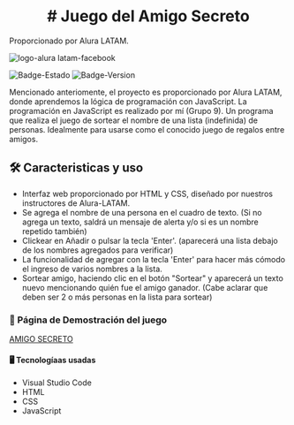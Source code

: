 <h1 align="center"> # Juego del Amigo Secreto </h1>

Proporcionado por Alura LATAM.

![logo-alura latam-facebook](https://github.com/user-attachments/assets/636430fc-8ca3-48c4-bcfd-4b98f2c7fe6b)</h1>

![Badge-Estado](https://img.shields.io/badge/ESTADO-TERMINADO-green) ![Badge-Version](https://img.shields.io/badge/VERSION-1.1-yellow)

  Mencionado anteriomente, el proyecto es proporcionado por Alura LATAM, donde aprendemos la lógica de programación con JavaScript. La programación en JavaScript es realizado por mí (Grupo 9).
  Un programa que realiza el juego de sortear el nombre de una lista (indefinida) de personas. Idealmente para usarse como el conocido juego de regalos entre amigos.

<h2> 🛠️ Caracteristicas y uso </h2>

- Interfaz web proporcionado por HTML y CSS, diseñado por nuestros instructores de Alura-LATAM.
- Se agrega el nombre de una persona en el cuadro de texto. (Si no agrega un texto, saldrá un mensaje de alerta y/o si es un nombre repetido también)
- Clickear en Añadir o pulsar la tecla 'Enter'. (aparecerá una lista debajo de los nombres agregados para verificar)
- La funcionalidad de agregar con la tecla 'Enter' para hacer más cómodo el ingreso de varios nombres a la lista.
- Sortear amigo, haciendo clic en el botón "Sortear" y aparecerá un texto nuevo mencionando quién fue el amigo ganador. (Cabe aclarar que deben ser 2 o más personas en la lista para sortear)

<h3> 🗿 Página de Demostración del juego </h3>

[AMIGO SECRETO](https://numet99.github.io/challenge-amigo-secreto_esp-main)

<h4> 🖥️ Tecnologíaas usadas </h4>

- Visual Studio Code
- HTML
- CSS
- JavaScript
